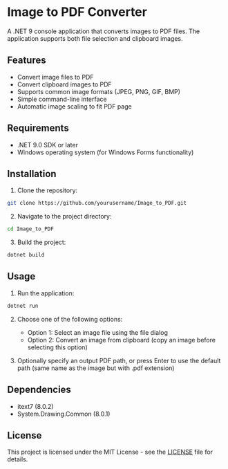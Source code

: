 # Image to PDF Converter

A .NET 9 console application that converts images to PDF files. The application supports both file selection and clipboard images.

## Features

- Convert image files to PDF
- Convert clipboard images to PDF
- Supports common image formats (JPEG, PNG, GIF, BMP)
- Simple command-line interface
- Automatic image scaling to fit PDF page

## Requirements

- .NET 9.0 SDK or later
- Windows operating system (for Windows Forms functionality)

## Installation

1. Clone the repository:
```bash
git clone https://github.com/yourusername/Image_to_PDF.git
```

2. Navigate to the project directory:
```bash
cd Image_to_PDF
```

3. Build the project:
```bash
dotnet build
```

## Usage

1. Run the application:
```bash
dotnet run
```

2. Choose one of the following options:
   - Option 1: Select an image file using the file dialog
   - Option 2: Convert an image from clipboard (copy an image before selecting this option)

3. Optionally specify an output PDF path, or press Enter to use the default path (same name as the image but with .pdf extension)

## Dependencies

- itext7 (8.0.2)
- System.Drawing.Common (8.0.1)

## License

This project is licensed under the MIT License - see the [LICENSE](LICENSE) file for details. 